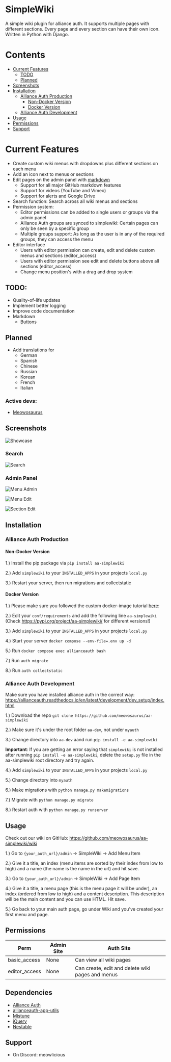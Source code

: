 # SimpleWiki
A simple wiki plugin for alliance auth. It supports multiple pages with different sections. Every page and every section can have their own icon. Written in Python with Django.

# Contents
* [Current Features](#current-features)
  * [TODO](#todo)
  * [Planned](#planned)
* [Screenshots](#screenshots)
* [Installation](#installation)
  * [Alliance Auth Production](#alliance-auth-production)
    * [Non-Docker Version](#non-docker-version)
    * [Docker Version](#docker-version)
  * [Alliance Auth Development](#alliance-auth-development)
* [Usage](#usage)
* [Permissions](#permissions)
* [Support](#support)

# Current Features
* Create custom wiki menus with dropdowns plus different sections on each menu
* Add an icon next to menus or sections
* Edit pages on the admin panel with [markdown](https://www.markdownguide.org/cheat-sheet/)
  * Support for all major GitHub markdown features
  * Support for videos (YouTube and Vimeo)
  * Support for alerts and Google Drive
* Search function: Search across all wiki menus and sections
* Permission system:
  * Editor permissions can be added to single users or groups via the admin panel
  * Alliance Auth groups are synced to simplewiki: Certain pages can only be seen by a specific group
  * Multiple groups support: As long as the user is in any of the required groups, they can access the menu
* Editor interface
  * Users with editor permission can create, edit and delete custom menus and sections (editor_access)
  * Users with editor permission see edit and delete buttons above all sections (editor_access)
  * Change menu position's with a drag and drop system

## TODO:
* Quality-of-life updates
* Implement better logging
* Improve code documentation
* Markdown
  * Buttons

## Planned
* Add translations for 
  * German
  * Spanish
  * Chinese
  * Russian
  * Korean 
  * French
  * Italian

### Active devs:
* [Meowosaurus](https://github.com/meowosaurus)

## Screenshots
![Showcase](https://i.postimg.cc/BQc3hPYb/vmplayer-Kvz8-DNZa-M0.gif)

### Search
![Search](https://i.imgur.com/wW69LFN.png)

### Admin Panel
![Menu Admin](https://github.com/meowosaurus/aa-simplewiki/blob/master/images/menu_admin_panel.png)

![Menu Edit](https://github.com/meowosaurus/aa-simplewiki/blob/master/images/menu_admin_panel_edit.png)

![Section Edit](https://i.imgur.com/3LrysW7.png)

## Installation

### Alliance Auth Production

#### Non-Docker Version
1.) Install the pip package via `pip install aa-simplewiki`

2.) Add `simplewiki` to your `INSTALLED_APPS` in your projects `local.py`

3.) Restart your server, then run migrations and collectstatic

#### Docker Version
1.) Please make sure you followed the custom docker-image tutorial [here](https://gitlab.com/allianceauth/allianceauth/-/tree/master/docker#using-a-custom-docker-image): 

2.) Edit your `conf/requirements` and add the following line `aa-simplewiki` (Check https://pypi.org/project/aa-simplewiki/ for different versions!)

3.) Add `simplewiki` to your `INSTALLED_APPS` in your projects `local.py`

4.) Start your server `docker compose --env-file=.env up -d`

5.) Run `docker compose exec allianceauth bash`

7.) Run `auth migrate`

8.) Run `auth collectstatic`

### Alliance Auth Development 
Make sure you have installed alliance auth in the correct way: https://allianceauth.readthedocs.io/en/latest/development/dev_setup/index.html

1.) Download the repo `git clone https://github.com/meowosaurus/aa-simplewiki`

2.) Make sure it's under the root folder `aa-dev`, not under `myauth` 

3.) Change directory into `aa-dev` aand run `pip install -e aa-simplewiki`

**Important**: If you are getting an error saying that `simplewiki` is not installed after running `pip install -e aa-simplewiki`, delete the `setup.py` file in the aa-simplewiki root directory and try again.

4.) Add `simplewiki` to your `INSTALLED_APPS` in your projects `local.py`

5.) Change directory into `myauth`

6.) Make migrations with `python manage.py makemigrations`

7.) Migrate with `python manage.py migrate`

8.) Restart auth with `python manage.py runserver`

## Usage
Check out our wiki on GitHub: https://github.com/meowosaurus/aa-simplewiki/wiki

1.) Go to `{your_auth_url}/admin` -> SimpleWiki -> Add Menu Item

2.) Give it a title, an index (menu items are sorted by their index from low to high) and a name (the name is the name in the url) and hit save.

3.) Go to `{your_auth_url}/admin` -> SimpleWiki -> Add Page Item

4.) Give it a title, a menu page (this is the menu page it will be under), an index (ordered from low to high) and a content description. This description will be the main content and you can use HTML. Hit save.

5.) Go back to your main auth page, go under Wiki and you've created your first menu and page.

## Permissions
Perm | Admin Site | Auth Site 
 --- | --- | --- 
basic_access | None | Can view all wiki pages
editor_access | None | Can create, edit and delete wiki pages and menus

## Dependencies
- [Alliance Auth](https://gitlab.com/allianceauth/allianceauth)
- [allianceauth-app-utils](https://gitlab.com/ErikKalkoken/allianceauth-app-utils)
- [Mistune](https://github.com/lepture/mistune)
- [jQuery](https://github.com/jquery/jquery)
- [Nestable](https://github.com/dbushell/Nestable)

## Support
* On Discord: meowlicious
